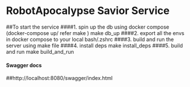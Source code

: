 # RobotApocalypse Savior Service

##To start the service 
####1. spin up the db using docker compose (docker-compose up/ refer make ) make db_up 
####2. export all the envs in docker compose to your local bash/.zshrc 
####3. build and run the server using make file 
####4. install deps make install_deps
####5. build and run make build_and_run

#### Swagger docs 
##http://localhost:8080/swagger/index.html